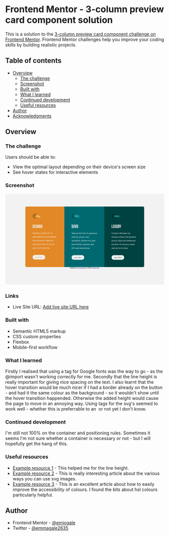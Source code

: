 # Frontend Mentor - 3-column preview card component solution

This is a solution to the [3-column preview card component challenge on Frontend Mentor](https://www.frontendmentor.io/challenges/3column-preview-card-component-pH92eAR2-). Frontend Mentor challenges help you improve your coding skills by building realistic projects.

## Table of contents

- [Overview](#overview)
  - [The challenge](#the-challenge)
  - [Screenshot](#screenshot)
  - [Built with](#built-with)
  - [What I learned](#what-i-learned)
  - [Continued development](#continued-development)
  - [Useful resources](#useful-resources)
- [Author](#author)
- [Acknowledgments](#acknowledgments)

## Overview

### The challenge

Users should be able to:

- View the optimal layout depending on their device's screen size
- See hover states for interactive elements

### Screenshot

![](./images/screenshot.png)

### Links

- Live Site URL: [Add live site URL here](https://github.com/emjogale/3-column-preview-card)

### Built with

- Semantic HTML5 markup
- CSS custom properties
- Flexbox
- Mobile-first workflow

### What I learned

Firstly I realised that using a <link> tag for Google fonts was the way to go - as the @import wasn't working correctly for me. Secondly that the line height is really important for giving nice spacing on the text.
I also learnt that the hover transition would be much nicer if I had a border already on the button - and had it the same colour as the background - so it wouldn't show until the hover transition happended. Otherwise the added height would cause the page to move in an annoying way.
Using <object> tags for the svg's seemed to work well - whether this is preferrable to an <img> or not yet I don't know.

### Continued development

I'm still not 100% on the container and positioning rules. Sometimes it seems I'm not sure whether a container is necessary or not - but I will hopefully get the hang of this.

### Useful resources

- [Example resource 1](https://developer.mozilla.org/en-US/docs/Web/CSS/line-height) - This helped me for the line height.
- [Example resource 2](https://www.freecodecamp.org/news/use-svg-images-in-css-html/) - This is really interesting article about the various ways you can use svg images.
- [Example resource 3](https://webdesign.tutsplus.com/articles/css-tips-for-better-color-and-contrast-accessibility--cms-34472) - This is an excellent article about how to easily improve the accessibility of colours. I found the bits about hsl colours particularly helpful.

## Author

- Frontend Mentor - [@emjogale](https://www.frontendmentor.io/profile/emjogale)
- Twitter - [@emmagale2635](https://www.twitter.com/emmagale2635)
